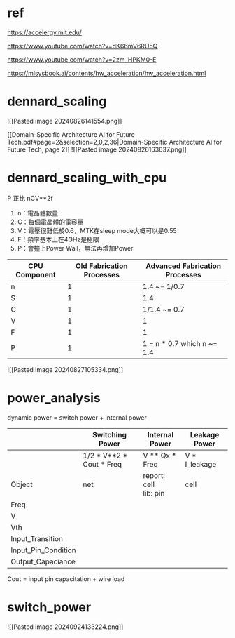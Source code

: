 # ref
https://accelergy.mit.edu/

https://www.youtube.com/watch?v=dK66mV6RU5Q

https://www.youtube.com/watch?v=2zm_HPKM0-E

https://mlsysbook.ai/contents/hw_acceleration/hw_acceleration.html
# dennard_scaling

![[Pasted image 20240826141554.png]]

[[Domain-Specific Architecture AI for Future Tech.pdf#page=2&selection=2,0,2,36|Domain-Specific Architecture AI for Future Tech, page 2]]
![[Pasted image 20240826163637.png]]
# dennard_scaling_with_cpu

P 正比 nCV\*\*2f
1. n：電晶體數量
2. C：每個電晶體的電容量
3. V：電壓很難低於0.6，MTK在sleep mode大概可以是0.55
4. F：頻率基本上在4GHz是極限
5. P：會撞上Power Wall，無法再增加Power

| CPU Component | Old Fabrication Processes | Advanced Fabrication Processes |
| ------------- | ------------------------- | ------------------------------ |
| n             | 1                         | 1.4 ~= 1/0.7                   |
| S             | 1                         | 1.4                            |
| C             | 1                         | 1/1.4 ~= 0.7                   |
| V             | 1                         | 1                              |
| F             | 1                         | 1                              |
| P             | 1                         | 1 = n * 0.7 which n ~= 1.4     |

![[Pasted image 20240827105334.png]]
# power_analysis

dynamic power = switch power + internal power

|                     | Switching Power              | Internal Power           | Leakage Power  |
| ------------------- | ---------------------------- | ------------------------ | -------------- |
|                     | 1/2 \* V\*\*2 * Cout \* Freq | V \*\* Qx * Freq         | V \* I_leakage |
| Object              | net                          | report: cell<br>lib: pin | cell           |
| Freq                |                              |                          |                |
| V                   |                              |                          |                |
| Vth                 |                              |                          |                |
| Input_Transition    |                              |                          |                |
| Input_Pin_Condition |                              |                          |                |
| Output_Capaciance   |                              |                          |                |

Cout = input pin capacitation + wire load

# switch_power

![[Pasted image 20240924133224.png]]